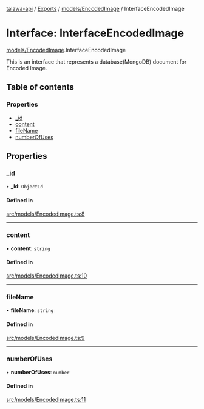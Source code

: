 [talawa-api](../README.md) / [Exports](../modules.md) / [models/EncodedImage](../modules/models_EncodedImage.md) / InterfaceEncodedImage

# Interface: InterfaceEncodedImage

[models/EncodedImage](../modules/models_EncodedImage.md).InterfaceEncodedImage

This is an interface that represents a database(MongoDB) document for Encoded Image.

## Table of contents

### Properties

- [\_id](models_EncodedImage.InterfaceEncodedImage.md#_id)
- [content](models_EncodedImage.InterfaceEncodedImage.md#content)
- [fileName](models_EncodedImage.InterfaceEncodedImage.md#filename)
- [numberOfUses](models_EncodedImage.InterfaceEncodedImage.md#numberofuses)

## Properties

### \_id

• **\_id**: `ObjectId`

#### Defined in

[src/models/EncodedImage.ts:8](https://github.com/PalisadoesFoundation/talawa-api/blob/a2b0847/src/models/EncodedImage.ts#L8)

___

### content

• **content**: `string`

#### Defined in

[src/models/EncodedImage.ts:10](https://github.com/PalisadoesFoundation/talawa-api/blob/a2b0847/src/models/EncodedImage.ts#L10)

___

### fileName

• **fileName**: `string`

#### Defined in

[src/models/EncodedImage.ts:9](https://github.com/PalisadoesFoundation/talawa-api/blob/a2b0847/src/models/EncodedImage.ts#L9)

___

### numberOfUses

• **numberOfUses**: `number`

#### Defined in

[src/models/EncodedImage.ts:11](https://github.com/PalisadoesFoundation/talawa-api/blob/a2b0847/src/models/EncodedImage.ts#L11)
